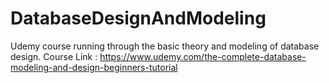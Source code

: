 # DatabaseDesignAndModeling
Udemy course running through the basic theory and modeling of database design. Course Link : https://www.udemy.com/the-complete-database-modeling-and-design-beginners-tutorial
